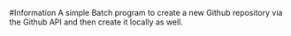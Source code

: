 #Information
A simple Batch program to create a new Github repository via the Github API and then create it locally as well.
